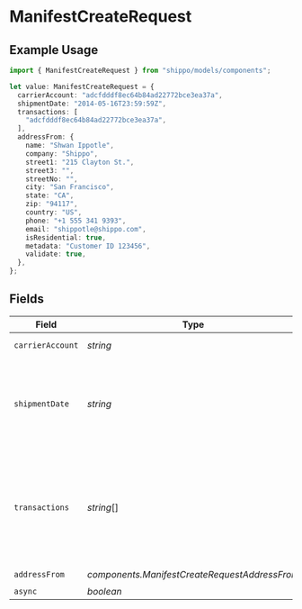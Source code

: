 # ManifestCreateRequest

## Example Usage

```typescript
import { ManifestCreateRequest } from "shippo/models/components";

let value: ManifestCreateRequest = {
  carrierAccount: "adcfdddf8ec64b84ad22772bce3ea37a",
  shipmentDate: "2014-05-16T23:59:59Z",
  transactions: [
    "adcfdddf8ec64b84ad22772bce3ea37a",
  ],
  addressFrom: {
    name: "Shwan Ippotle",
    company: "Shippo",
    street1: "215 Clayton St.",
    street3: "",
    streetNo: "",
    city: "San Francisco",
    state: "CA",
    zip: "94117",
    country: "US",
    phone: "+1 555 341 9393",
    email: "shippotle@shippo.com",
    isResidential: true,
    metadata: "Customer ID 123456",
    validate: true,
  },
};
```

## Fields

| Field                                                                                                                                       | Type                                                                                                                                        | Required                                                                                                                                    | Description                                                                                                                                 | Example                                                                                                                                     |
| ------------------------------------------------------------------------------------------------------------------------------------------- | ------------------------------------------------------------------------------------------------------------------------------------------- | ------------------------------------------------------------------------------------------------------------------------------------------- | ------------------------------------------------------------------------------------------------------------------------------------------- | ------------------------------------------------------------------------------------------------------------------------------------------- |
| `carrierAccount`                                                                                                                            | *string*                                                                                                                                    | :heavy_check_mark:                                                                                                                          | ID of carrier account                                                                                                                       | adcfdddf8ec64b84ad22772bce3ea37a                                                                                                            |
| `shipmentDate`                                                                                                                              | *string*                                                                                                                                    | :heavy_check_mark:                                                                                                                          | All shipments to be submitted on this day will be closed out. <br/>Must be in the format `2014-01-18T00:35:03.463Z` (ISO 8601 date).        | 2014-05-16T23:59:59Z                                                                                                                        |
| `transactions`                                                                                                                              | *string*[]                                                                                                                                  | :heavy_minus_sign:                                                                                                                          | IDs transactions to use. If you set this to null or not send this parameter, <br/>Shippo will automatically assign all applicable transactions. | [<br/>"adcfdddf8ec64b84ad22772bce3ea37a"<br/>]                                                                                              |
| `addressFrom`                                                                                                                               | *components.ManifestCreateRequestAddressFrom*                                                                                               | :heavy_check_mark:                                                                                                                          | N/A                                                                                                                                         |                                                                                                                                             |
| `async`                                                                                                                                     | *boolean*                                                                                                                                   | :heavy_minus_sign:                                                                                                                          | N/A                                                                                                                                         |                                                                                                                                             |